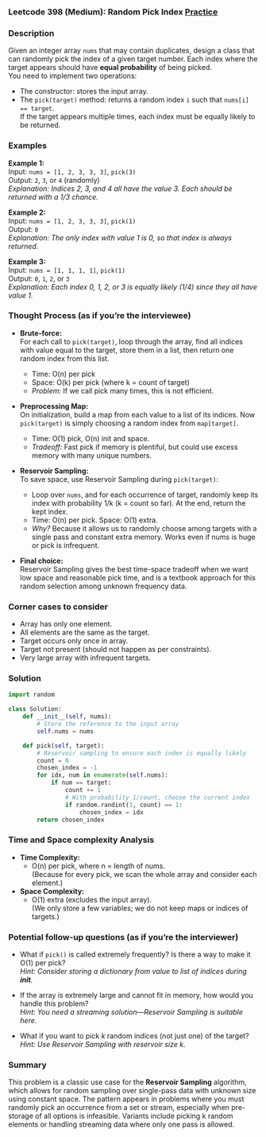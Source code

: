 ### Leetcode 398 (Medium): Random Pick Index [Practice](https://leetcode.com/problems/random-pick-index)

### Description  
Given an integer array `nums` that may contain duplicates, design a class that can randomly pick the index of a given target number. Each index where the target appears should have **equal probability** of being picked.  
You need to implement two operations:
- The constructor: stores the input array.
- The `pick(target)` method: returns a random index `i` such that `nums[i] == target`.  
If the target appears multiple times, each index must be equally likely to be returned.

### Examples  

**Example 1:**  
Input: `nums = [1, 2, 3, 3, 3]`, `pick(3)`  
Output: `2`, `3`, or `4` (randomly)  
*Explanation: Indices 2, 3, and 4 all have the value 3. Each should be returned with a 1/3 chance.*

**Example 2:**  
Input: `nums = [1, 2, 3, 3, 3]`, `pick(1)`  
Output: `0`  
*Explanation: The only index with value 1 is 0, so that index is always returned.*

**Example 3:**  
Input: `nums = [1, 1, 1, 1]`, `pick(1)`  
Output: `0`, `1`, `2`, or `3`  
*Explanation: Each index 0, 1, 2, or 3 is equally likely (1/4) since they all have value 1.*

### Thought Process (as if you’re the interviewee)  
- **Brute-force:**  
  For each call to `pick(target)`, loop through the array, find all indices with value equal to the target, store them in a list, then return one random index from this list.
  - Time: O(n) per pick
  - Space: O(k) per pick (where k = count of target)
  - *Problem:* If we call pick many times, this is not efficient.

- **Preprocessing Map:**  
  On initialization, build a map from each value to a list of its indices. Now `pick(target)` is simply choosing a random index from `map[target]`.
  - Time: O(1) pick, O(n) init and space.
  - *Tradeoff:* Fast pick if memory is plentiful, but could use excess memory with many unique numbers.

- **Reservoir Sampling:**  
  To save space, use Reservoir Sampling during `pick(target)`:
  - Loop over `nums`, and for each occurrence of target, randomly keep its index with probability 1/k (k = count so far). At the end, return the kept index.
  - Time: O(n) per pick. Space: O(1) extra.
  - *Why?* Because it allows us to randomly choose among targets with a single pass and constant extra memory. Works even if nums is huge or pick is infrequent.

- **Final choice:**  
  Reservoir Sampling gives the best time-space tradeoff when we want low space and reasonable pick time, and is a textbook approach for this random selection among unknown frequency data.

### Corner cases to consider  
- Array has only one element.
- All elements are the same as the target.
- Target occurs only once in array.
- Target not present (should not happen as per constraints).
- Very large array with infrequent targets.

### Solution

```python
import random

class Solution:
    def __init__(self, nums):
        # Store the reference to the input array
        self.nums = nums

    def pick(self, target):
        # Reservoir sampling to ensure each index is equally likely
        count = 0
        chosen_index = -1
        for idx, num in enumerate(self.nums):
            if num == target:
                count += 1
                # With probability 1/count, choose the current index
                if random.randint(1, count) == 1:
                    chosen_index = idx
        return chosen_index
```

### Time and Space complexity Analysis  

- **Time Complexity:**  
  - O(n) per pick, where n = length of nums.  
    (Because for every pick, we scan the whole array and consider each element.)
- **Space Complexity:**  
  - O(1) extra (excludes the input array).  
    (We only store a few variables; we do not keep maps or indices of targets.)

### Potential follow-up questions (as if you’re the interviewer)  

- What if `pick()` is called extremely frequently? Is there a way to make it O(1) per pick?  
  *Hint: Consider storing a dictionary from value to list of indices during __init__.*

- If the array is extremely large and cannot fit in memory, how would you handle this problem?  
  *Hint: You need a streaming solution—Reservoir Sampling is suitable here.*

- What if you want to pick *k* random indices (not just one) of the target?  
  *Hint: Use Reservoir Sampling with reservoir size k.*

### Summary
This problem is a classic use case for the **Reservoir Sampling** algorithm, which allows for random sampling over single-pass data with unknown size using constant space. The pattern appears in problems where you must randomly pick an occurrence from a set or stream, especially when pre-storage of all options is infeasible. Variants include picking k random elements or handling streaming data where only one pass is allowed.